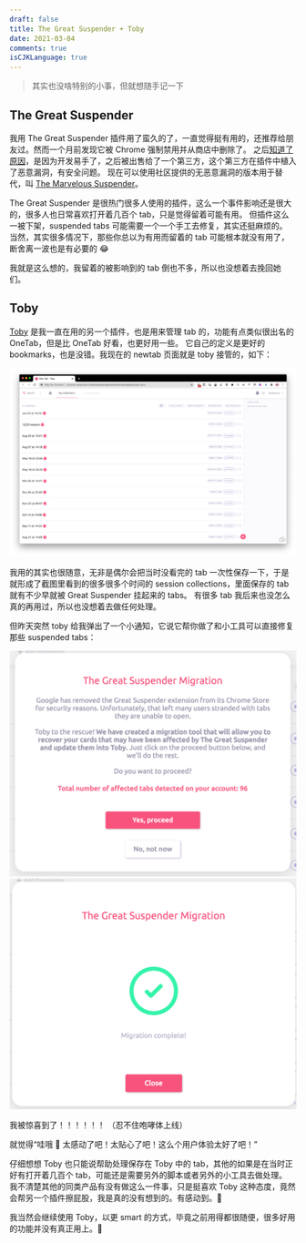 ```yaml
---
draft: false
title: The Great Suspender + Toby
date: 2021-03-04
comments: true
isCJKLanguage: true
---
```


> 其实也没啥特别的小事，但就想随手记一下


## The Great Suspender

我用 The Great Suspender 插件用了蛮久的了，一直觉得挺有用的，还推荐给朋友过。然而一个月前发现它被 Chrome 强制禁用并从商店中删除了。
之后[知道了原因](https://www.v2ex.com/t/751442)，是因为开发易手了，之后被出售给了一个第三方，这个第三方在插件中植入了恶意漏洞，有安全问题。
现在可以使用社区提供的无恶意漏洞的版本用于替代，叫 [The Marvelous Suspender](https://chrome.google.com/webstore/detail/the-marvellous-suspender/noogafoofpebimajpfpamcfhoaifemoa?hl=en)。

The Great Suspender 是很热门很多人使用的插件，这么一个事件影响还是很大的，很多人也日常喜欢打开着几百个 tab，只是觉得留着可能有用。
但插件这么一被下架，suspended tabs 可能需要一个一个手工去修复，其实还挺麻烦的。
当然，其实很多情况下，那些你总以为有用而留着的 tab 可能根本就没有用了，断舍离一波也是有必要的 😂

我就是这么想的，我留着的被影响到的 tab 倒也不多，所以也没想着去挽回她们。

## Toby

[Toby](https://chrome.google.com/webstore/detail/toby-for-chrome/hddnkoipeenegfoeaoibdmnaalmgkpip?hl=en) 是我一直在用的另一个插件，也是用来管理 tab 的，功能有点类似很出名的 OneTab，但是比 OneTab 好看，也更好用一些。
它自己的定义是更好的 bookmarks，也是没错。我现在的 newtab 页面就是 toby 接管的，如下：

![](../../assets/images/toby-newtab.png)

我用的其实也很随意，无非是偶尔会把当时没看完的 tab 一次性保存一下，于是就形成了截图里看到的很多很多个时间的 session collections，里面保存的 tab 就有不少早就被 Great Suspender 挂起来的 tabs。
有很多 tab 我后来也没怎么真的再用过，所以也没想着去做任何处理。

但昨天突然 toby 给我弹出了一个小通知，它说它帮你做了和小工具可以直接修复那些 suspended tabs：

![](../../assets/images/toby-migration.png)
![](../../assets/images/toby-migration-done.png)

我被惊喜到了！！！！！！
（忍不住咆哮体上线）

就觉得“哇哦 🤩 太感动了吧！太贴心了吧！这么个用户体验太好了吧！”

仔细想想 Toby 也只能说帮助处理保存在 Toby 中的 tab，其他的如果是在当时正好有打开着几百个 tab，可能还是需要另外的脚本或者另外的小工具去做处理。
我不清楚其他的同类产品有没有做这么一件事，只是挺喜欢 Toby 这种态度，竟然会帮另一个插件擦屁股，我是真的没有想到的。有感动到。🤣

我当然会继续使用 Toby，以更 smart 的方式，毕竟之前用得都很随便，很多好用的功能并没有真正用上。🌚

